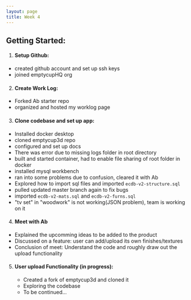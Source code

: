 ```yaml
---
layout: page
title: Week 4
---
```


## Getting Started:

1.  #### Setup Github:
   - created github account and set up ssh keys
   - joined emptycupHQ org
2.  #### Create Work Log:
   - Forked Ab starter repo
   - organized and hosted my worklog page
3.  #### Clone codebase and set up app:
   - Installed docker desktop
   - cloned emptycup3d repo
   - configured and set up docs
   - There was error due to missing logs folder in root directory
   - built and started container, had to enable file sharing of root folder in docker
   - installed mysql workbench
   - ran into some problems due to confusion, cleared it with Ab
   - Explored how to import sql files and imported `ecdb-v2-structure.sql`
   - pulled updated master branch again to fix bugs
   - imported `ecdb-v2-mats.sql`  and `ecdb-v2-furns.sql`
   - "tv set" in "woodwork" is not working(JSON problem), team is working on it
4.  #### Meet with Ab
   - Explained the upcomming ideas to be added to the product
   - Discussed on a feature: user can add/upload its own finishes/textures
   - Conclusion of meet: Understand the code and roughly draw out the upload functionality

5.  #### User upload Functionality (in progress):
    - Created a fork of emptycup3d and cloned it
    - Exploring the codebase
    - To be continued...
